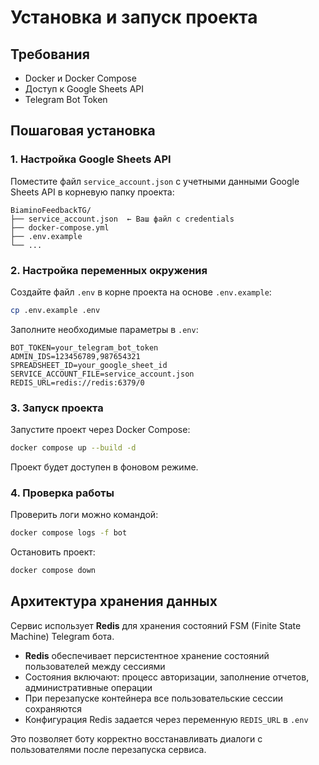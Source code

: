 # Установка и запуск проекта

## Требования

- Docker и Docker Compose
- Доступ к Google Sheets API
- Telegram Bot Token

## Пошаговая установка

### 1. Настройка Google Sheets API

Поместите файл `service_account.json` с учетными данными Google Sheets API в корневую папку проекта:

```
BiaminoFeedbackTG/
├── service_account.json  ← Ваш файл с credentials
├── docker-compose.yml
├── .env.example
└── ...
```

### 2. Настройка переменных окружения

Создайте файл `.env` в корне проекта на основе `.env.example`:

```bash
cp .env.example .env
```

Заполните необходимые параметры в `.env`:

```env
BOT_TOKEN=your_telegram_bot_token
ADMIN_IDS=123456789,987654321
SPREADSHEET_ID=your_google_sheet_id
SERVICE_ACCOUNT_FILE=service_account.json
REDIS_URL=redis://redis:6379/0
```

### 3. Запуск проекта

Запустите проект через Docker Compose:

```bash
docker compose up --build -d
```

Проект будет доступен в фоновом режиме.

### 4. Проверка работы

Проверить логи можно командой:

```bash
docker compose logs -f bot
```

Остановить проект:

```bash
docker compose down
```

## Архитектура хранения данных

Сервис использует **Redis** для хранения состояний FSM (Finite State Machine) Telegram бота.

- **Redis** обеспечивает персистентное хранение состояний пользователей между сессиями
- Состояния включают: процесс авторизации, заполнение отчетов, административные операции
- При перезапуске контейнера все пользовательские сессии сохраняются
- Конфигурация Redis задается через переменную `REDIS_URL` в `.env`

Это позволяет боту корректно восстанавливать диалоги с пользователями после перезапуска сервиса.